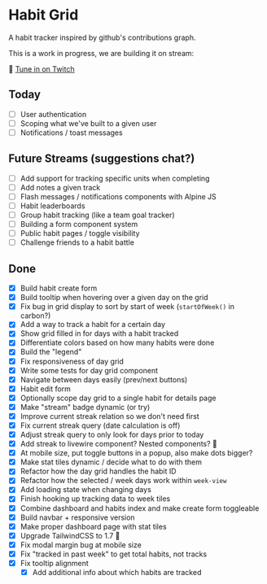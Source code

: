 # Habit Grid

<!-- https://github.com/austenc/habitgrid -->

A habit tracker inspired by github's contributions graph.

This is a work in progress, we are building it on stream:

🎥 [Tune in on Twitch](https://twitch.tv/austencam)

## Today

-   [ ] User authentication
-   [ ] Scoping what we've built to a given user
-   [ ] Notifications / toast messages

## Future Streams (suggestions chat?)

-   [ ] Add support for tracking specific units when completing
-   [ ] Add notes a given track
-   [ ] Flash messages / notifications components with Alpine JS
-   [ ] Habit leaderboards
-   [ ] Group habit tracking (like a team goal tracker)
-   [ ] Building a form component system
-   [ ] Public habit pages / toggle visibility
-   [ ] Challenge friends to a habit battle

## Done

-   [x] Build habit create form
-   [x] Build tooltip when hovering over a given day on the grid
-   [x] Fix bug in grid display to sort by start of week (`startOfWeek()` in carbon?)
-   [x] Add a way to track a habit for a certain day
-   [x] Show grid filled in for days with a habit tracked
-   [x] Differentiate colors based on how many habits were done
-   [x] Build the "legend"
-   [x] Fix responsiveness of day grid
-   [x] Write some tests for day grid component
-   [x] Navigate between days easily (prev/next buttons)
-   [x] Habit edit form
-   [x] Optionally scope day grid to a single habit for details page
-   [x] Make "stream" badge dynamic (or try)
-   [x] Improve current streak relation so we don't need first
-   [x] Fix current streak query (date calculation is off)
-   [x] Adjust streak query to only look for days prior to today
-   [x] Add streak to livewire component? Nested components? 🤔
-   [x] At mobile size, put toggle buttons in a popup, also make dots bigger?
-   [x] Make stat tiles dynamic / decide what to do with them
-   [x] Refactor how the day grid handles the habit ID
-   [x] Refactor how the selected / week days work within `week-view`
-   [x] Add loading state when changing days
-   [x] Finish hooking up tracking data to week tiles
-   [x] Combine dashboard and habits index and make create form toggleable
-   [x] Build navbar + responsive version
-   [x] Make proper dashboard page with stat tiles
-   [x] Upgrade TailwindCSS to 1.7 🚀
-   [x] Fix modal margin bug at mobile size
-   [x] Fix "tracked in past week" to get total habits, not tracks
-   [x] Fix tooltip alignment
    -   [x] Add additional info about which habits are tracked
